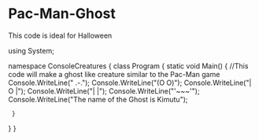 # Pac-Man-Ghost
This code is ideal for Halloween

using System;

namespace ConsoleCreatures
{
  class Program
  {
    static void Main()
    {
      //This code will make a ghost like creature similar to the Pac-Man game
      Console.WriteLine(" .-.");
      Console.WriteLine("(O O)");
      Console.WriteLine("| O |");
      Console.WriteLine("|   |");
      Console.WriteLine("'~~~'");
      Console.WriteLine("The name of the Ghost is Kimutu");
      


     }
  }
}
